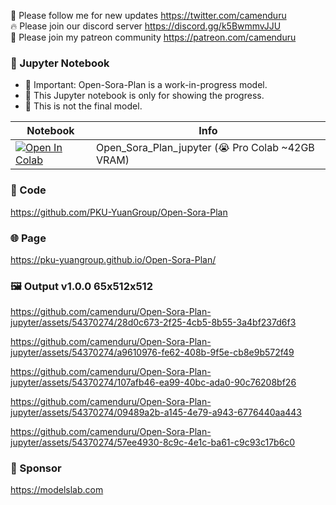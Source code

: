 🐣 Please follow me for new updates https://twitter.com/camenduru <br />
🔥 Please join our discord server https://discord.gg/k5BwmmvJJU <br />
🥳 Please join my patreon community https://patreon.com/camenduru <br />

### 🍊 Jupyter Notebook

- 🚦 Important: Open-Sora-Plan is a work-in-progress model. 
- 🚦 This Jupyter notebook is only for showing the progress. 
- 🚦 This is not the final model.

| Notebook | Info
| --- | --- |
[![Open In Colab](https://colab.research.google.com/assets/colab-badge.svg)](https://colab.research.google.com/github/camenduru/Open-Sora-Plan-jupyter/blob/main/Open_Sora_Plan_jupyter.ipynb) | Open_Sora_Plan_jupyter (😭 Pro Colab ~42GB VRAM)

### 🧬 Code
https://github.com/PKU-YuanGroup/Open-Sora-Plan

### 🌐 Page
https://pku-yuangroup.github.io/Open-Sora-Plan/

### 🖼 Output v1.0.0 65x512x512

https://github.com/camenduru/Open-Sora-Plan-jupyter/assets/54370274/28d0c673-2f25-4cb5-8b55-3a4bf237d6f3


https://github.com/camenduru/Open-Sora-Plan-jupyter/assets/54370274/a9610976-fe62-408b-9f5e-cb8e9b572f49


https://github.com/camenduru/Open-Sora-Plan-jupyter/assets/54370274/107afb46-ea99-40bc-ada0-90c76208bf26


https://github.com/camenduru/Open-Sora-Plan-jupyter/assets/54370274/09489a2b-a145-4e79-a943-6776440aa443


https://github.com/camenduru/Open-Sora-Plan-jupyter/assets/54370274/57ee4930-8c9c-4e1c-ba61-c9c93c17b6c0

### 🏢 Sponsor
https://modelslab.com
